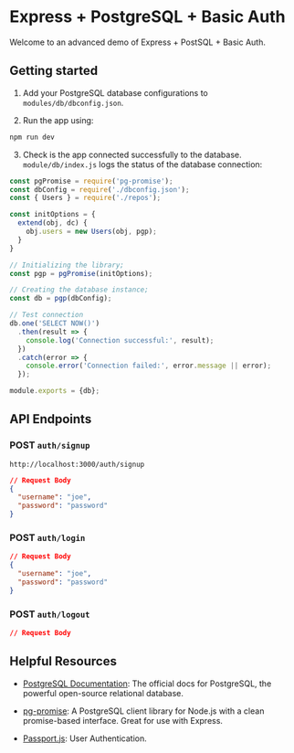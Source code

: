 # Express + PostgreSQL + Basic Auth

Welcome to an advanced demo of Express + PostSQL + Basic Auth.

## Getting started

1. Add your PostgreSQL database configurations to `modules/db/dbconfig.json`.

2. Run the app using:

```bash
npm run dev
```

3. Check is the app connected successfully to the database. `module/db/index.js` logs the status of the database connection:

```js
const pgPromise = require('pg-promise');
const dbConfig = require('./dbconfig.json');
const { Users } = require('./repos');

const initOptions = {
  extend(obj, dc) {
    obj.users = new Users(obj, pgp);
  }
}

// Initializing the library;
const pgp = pgPromise(initOptions);

// Creating the database instance;
const db = pgp(dbConfig);

// Test connection
db.one('SELECT NOW()')
  .then(result => {
    console.log('Connection successful:', result);
  })
  .catch(error => {
    console.error('Connection failed:', error.message || error);
  });

module.exports = {db};
```

## API Endpoints

### POST `auth/signup`

```
http://localhost:3000/auth/signup
```

```json
// Request Body
{
  "username": "joe",
  "password": "password"
}
```

### POST `auth/login`

```json
// Request Body
{
  "username": "joe",
  "password": "password"
}
```

### POST `auth/logout`

```json
// Request Body

```

## Helpful Resources

- [PostgreSQL Documentation](https://www.postgresql.org/docs/current/): The official docs for PostgreSQL, the powerful open-source relational database.

- [pg-promise](https://vitaly-t.github.io/pg-promise/index.html): A PostgreSQL client library for Node.js with a clean promise-based interface. Great for use with Express.

- [Passport.js](https://www.passportjs.org/): User Authentication.

